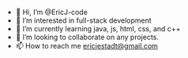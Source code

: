 - 👋 Hi, I’m @EricJ-code
- 👀 I’m interested in full-stack development
- 🌱 I’m currently learning java, js, html, css, and c++
- 💞️ I’m looking to collaborate on any projects.
- 📫 How to reach me ericjestadt@gmail.com

<!---
EricJEstadt/EricJEstadt is a ✨ special ✨ repository because its `README.md` (this file) appears on your GitHub profile.
You can click the Preview link to take a look at your changes.
--->
